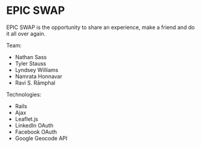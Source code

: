 EPIC SWAP
========

EPIC SWAP is the opportunity to share an experience, make a friend and do it all over again.


Team:
* Nathan Sass
* Tyler Stauss
* Lyndsey Williams
* Namrata Honnavar
* Ravi S. Rāmphal

Technologies:
* Rails
* Ajax
* Leaflet.js
* LinkedIn OAuth
* Facebook OAuth
* Google Geocode API
